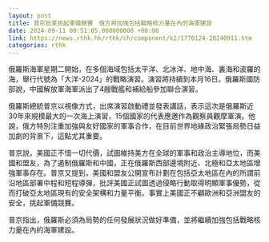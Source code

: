 ```yaml
---
layout: post
title: 普京批美挑起軍備競賽　俄方將加強包括戰略核力量在內的海軍建設
date: 2024-09-11 00:51:05.000000000 +08:00
link: https://news.rthk.hk/rthk/ch/component/k2/1770124-20240911.htm
categories: rthk
---
```


俄羅斯海軍星期二開始，在多個海域包括太平洋、北冰洋、地中海、裏海和波羅的海，舉行代號為「大洋-2024」的戰略演習。演習將持續到本月16日。俄羅斯國防部說，中國解放軍海軍派出了4艘戰艦和補給船參加聯合演習。

俄羅斯總統普京以視像方式，出席演習啟動禮並發表講話，表示這次是俄羅斯近30年來規模最大的一次海上演習，15個國家的代表應邀作為觀察員觀摩軍演。他說，俄方特別注重加強與友好國家的軍事合作，在目前世界地緣政治緊張局勢日益加劇的背景下，這點尤其重要。

普京說，美國正不惜一切代價，試圖維持美方在全球的軍事和政治主導地位，而美國和盟友，為了遏制俄羅斯和中國，正在俄羅斯西部邊境附近、北極和亞太地區增強軍事存在。普京又提到，美國和盟友公開宣布計劃在包括亞太地區在內的所謂前沿地區部署中程和短程導彈，批評美國正試圖透過侵略行動取得明顯軍事優勢，從而打破亞太地區現有的安全架構和力量平衡。事實上美國正不顧歐洲和亞洲盟友的安全，挑起軍備競賽。

普京指出，俄羅斯必須為局勢的任何發展狀況做好準備，並將繼續加強包括戰略核力量在內的海軍建設。

